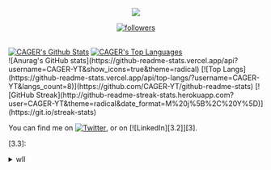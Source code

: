 <p align="center"> <img src="https://readme-typing-svg.herokuapp.com/?lines=Hello+there,+I'm+CAGER-YT!&center=true&width=380&height=45"> </p>
<p align="center">
  <a href="https://github.com/CAGER-YT"> <img alt="followers" title="Follow Me" src="https://img.shields.io/github/followers/CAGER-YT?color=236ad3&labelColor=1155ba&style=for-the-badge&logo=github&label=Follow%20me" /></a>
</p>
<br>
<a href="https://github.com/anuraghazra/github-readme-stats"><img alt="CAGER's Github Stats" src="https://denvercoder1-github-readme-stats.vercel.app/api?username=CAGER-YT&show_icons=true&count_private=true&theme=radical_border=true&bg_color=0D1117" /></a>
<a href="https://github.com/anuraghazra/github-readme-stats"><img alt="CAGER's Top Languages" src="https://denvercoder1-github-readme-stats.vercel.app/api/top-langs/?username=CAGER-YT&langs_count=8&layout=compact&theme=radical_border=true&bg_color=0D1117" /></a>
<br/>
![Anurag's GitHub stats](https://github-readme-stats.vercel.app/api?username=CAGER-YT&show_icons=true&theme=radical)
[![Top Langs](https://github-readme-stats.vercel.app/api/top-langs/?username=CAGER-YT&langs_count=8)](https://github.com/CAGER-YT/github-readme-stats)
[![GitHub Streak](http://github-readme-streak-stats.herokuapp.com?user=CAGER-YT&theme=radical&date_format=M%20j%5B%2C%20Y%5D)](https://git.io/streak-stats)
<!-- Actual text -->

You can find me on [![Twitter][1.2]][1], or on [![LinkedIn][3.2]][3].

<!-- Icons -->

[1.2]: http://i.imgur.com/wWzX9uB.png (twitter icon without padding)
[2.2]: https://images.app.goo.gl/Tj4XCac8mTBSogBf8.png
[3.3]:
<!-- Links to your social media accounts -->

[1]: https://twitter.com/CAGER_YT?s=09
[2]: https://www.linkedin.com/in/CAGERYT
<details>
  <summary>wll</summary>
 </details>
<!---
CAGER-YT/CAGER-YT is a ✨ special ✨ repository because its `README.md` (this file) appears on your GitHub profile.
You can click the Preview link to take a look at your changes.
--->
